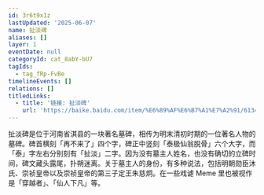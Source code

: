```yaml
---
id: 3r6t9x1z
lastUpdated: '2025-06-07'
name: 扯淡碑
aliases: []
layer: 1
eventDate: null
categoryId: cat_8abY-bU7
tagIds:
  - tag_fRp-FvBe
timelineEvents: []
relations: []
titledLinks:
  - title: '链接: 扯淡碑'
    url: 'https://baike.baidu.com/item/%E6%89%AF%E6%B7%A1%E7%A2%91/6134919'
---
```

扯淡碑是位于河南省淇县的一块著名墓碑，相传为明末清初时期的一位著名人物的墓碑。碑首横刻「再不来了」四个字，碑正中竖刻「泰极仙翁脱骨」六个大字，而「泰」字左右分别刻有「扯淡」二字。因为没有墓主人姓名，也没有确切的立碑时间，碑文藏头露尾，扑朔迷离。关于墓主人的身份，有多种说法，包括明朝勋臣沐氏、崇祯皇帝以及崇祯皇帝的第三子定王朱慈炯。在一些戏谑 Meme 里也被视作是「穿越者」、「仙人下凡」等。
